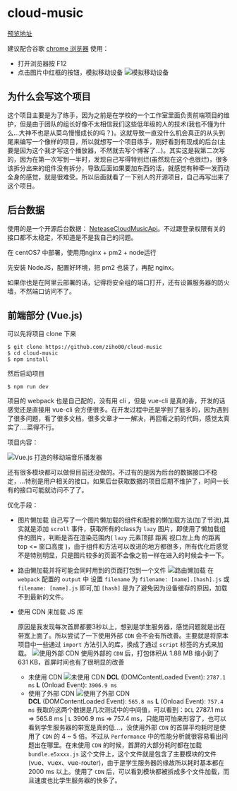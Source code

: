 # cloud-music

[预览地址](http://116.62.70.150/player/)

建议配合谷歌 [chrome 浏览器](https://www.google.cn/chrome/index.html) 使用：

+ 打开浏览器按 F12
+ 点击图片中红框的按钮，模拟移动设备
![模拟移动设备](http://116.62.70.150/static/image/模拟移动设备.jpg)

## 为什么会写这个项目

这个项目主要是为了练手，因为之前是在学校的一个工作室里面负责前端项目的维护，但是由于团队的组长好像不太相信我们这些低年级的人的技术(我也不懂为什么...大神不也是从菜鸟慢慢成长的吗？)。这就导致一直没什么机会真正的从头到尾来编写一个像样的项目，所以就想写一个项目练手，刚好看到有现成的后台(主要是因为这个我才写这个播放器，不然就去写个博客了...)。其实这是我第二次写的，因为在第一次写到一半时，发现自己写得特别烂(虽然现在这个也很烂)，很多该拆分出来的组件没有拆分，导致后面如果要加东西的话，就感觉有种牵一发而动全身的感觉，就是很难受。所以后面就看了一下别人的开源项目，自己再写出来了这个项目。

## 后台数据

使用的是一个开源后台数据： [NeteaseCloudMusicApi](https://github.com/Binaryify/NeteaseCloudMusicApi)。不过跟登录权限有关的接口都不太稳定，不知道是不是我自己的问题。

在 centOS7 中部署，使用用nginx + pm2 + node运行

先安装 NodeJS，配置好环境，把 pm2 也装了，再配 nginx。 

如果你也是在阿里云部署的话，记得将安全组的端口打开，还有设置服务器的防火墙，不然端口访问不了。

## 前端部分 (Vue.js)
可以先将项目 clone 下来
```
$ git clone https://github.com/ziho00/cloud-music
$ cd cloud-music
$ npm install
```
然后启动项目
```
$ npm run dev
```
项目的 webpack 也是自己配的，没有用 cli ，但是 vue-cli 是真的香，开发的话感觉还是直接用 vue-cli 会方便很多。在开发过程中还是学到了挺多的，因为遇到了很多问题，看了很多文档，很多文章才一一解决，再回看之前的代码，感觉太真实了....菜得不行。

项目内容：

![Vue.js 打造的移动端音乐播发器](http://116.62.70.150/static/image/cloudMusicContent.png "Vue.js 打造的移动端音乐播发器")

还有很多模块都可以做但目前还没做的。不过有的是因为后台的数据接口不稳定，...特别是用户相关的接口。如果后台获取数据的项目后期不维护了，时间一长有的接口可能就访问不了了。

优化手段：
+ 图片懒加载
	自己写了一个图片懒加载的组件和配套的懒加载方法(加了节流),其实就是添加 `scroll` 事件，获取所有的class为 `lazy` 图片，即使用了懒加载组件的图片，判断是否在渲染范围内( `lazy` 元素顶部 距离 视口左上角 的距离 top <= 窗口高度 )，由于组件和方法可以改进的地方都很多，所有优化后感觉不是特别明显，只是图片较多的页面不会像之前一样在进入的时候会卡一下。

+ 路由懒加载并将可能会同时用到的页面打包到一个文件
	![路由懒加载](http://116.62.70.150/static/image/player_README7.jpg)
	在 `webpack` 配置的 `output` 中 设置 `filename` 为 `filename: [name].[hash].js` 或 `filename: [name].js` 即可,加 `[hash]` 是为了避免因为设备缓存的原因，加载不到最新的文件。
+ 使用 CDN 来加载 JS 库
	
	原因是我发现每次首屏都要3秒以上，想到是学生服务器，感觉问题就是出在带宽上面了。所以尝试了一下使用外部 `CDN` 会不会有所改善。主要就是将原本项目中一些通过 `import` 方法引入的库，换成了通过 `script` 标签的方式来加载。
	![使用外部 CDN](http://116.62.70.150/static/image/player_README8.jpg)
	使用外部的 `CDN` 后，打包体积从 1.88 MB 缩小到了 631 KB，首屏时间也有了很明显的改善
	+ 未使用 CDN
		![未使用 CDN](http://116.62.70.150/static/image/play_performance1.jpg)
		**DCL** (DOMContentLoaded Event): `2787.1 ms`
		**L** (Onload Event): `3906.9 ms`
	+ 使用了外部 CDN
		![使用了外部 CDN](http://116.62.70.150/static/image/play_performance2.jpg)	
		**DCL** (DOMContentLoaded Event): `565.8 ms`
		**L** (Onload Event): `757.4 ms`
	我取的这两个数据是几次测试中的中间值，可以看到：`DCL` 2787.1 ms => 565.8 ms | `L` 3906.9 ms => 757.4 ms，只能用可怕来形容了，也可以看到学生服务器的带宽是真的低...，没使用外部 `CDN` 的首屏平均耗时是使用了 `CDN` 的 4 ~ 5 倍。不过从 `Performance` 中的性能分析就很容易看出问题出在哪里。在未使用 `CDN` 的时候，首屏的大部分耗时都在加载 `bundle.e5xxxx.js` 这个文件上，这个文件就是包含了主要模块的文件(vue、vuex、vue-router)，由于是学生服务器的缘故所以耗时基本都在 2000 ms 以上。使用了 `CDN` 后，可以看到模块都被拆成多个文件加载，而且速度也比学生服务器的快多了。




